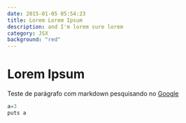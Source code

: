 ```yaml
---
date: 2015-01-05 05:54:23
title: Lorem Lorem Ipsum
description: and I'm lorem sure lorem
category: JSX
background: "red"
---
```


# Lorem Ipsum

Teste de parágrafo com markdown pesquisando no [Google](https://google.com)


```javascript
a=3
puts a
```


